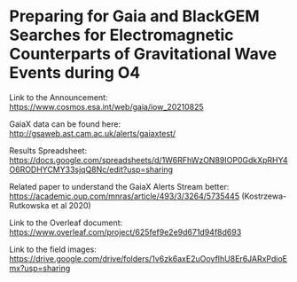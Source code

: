 # Preparing for Gaia and BlackGEM Searches for Electromagnetic Counterparts of Gravitational Wave Events during O4

Link to the Announcement: https://www.cosmos.esa.int/web/gaia/iow_20210825

GaiaX data can be found here: http://gsaweb.ast.cam.ac.uk/alerts/gaiaxtest/

Results Spreadsheet: https://docs.google.com/spreadsheets/d/1W6RFhWzON89IOP0GdkXpRHY4O6RODHYCMY33sjqQ8Nc/edit?usp=sharing 

Related paper to understand the GaiaX Alerts Stream better: https://academic.oup.com/mnras/article/493/3/3264/5735445 (Kostrzewa-Rutkowska et al 2020)

Link to the Overleaf document: https://www.overleaf.com/project/625fef9e2e9d671d94f8d693 

Link to the field images: https://drive.google.com/drive/folders/1v6zk6axE2uOoyfIhU8Er6JARxPdioEmx?usp=sharing 
